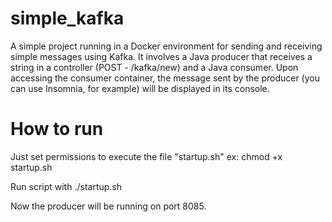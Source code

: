# simple_kafka

A simple project running in a Docker environment for sending and receiving simple messages using Kafka. It involves a Java producer that receives a string in a controller (POST - /kafka/new) and a Java consumer. Upon accessing the consumer container, the message sent by the producer (you can use Insomnia, for example) will be displayed in its console.

# How to run

Just set permissions to execute the file "startup.sh" 
ex: chmod +x startup.sh

Run script with ./startup.sh

Now the producer will be running on port 8085.